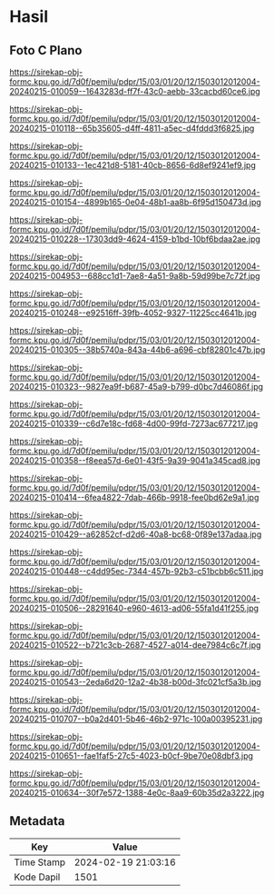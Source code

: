 # Hasil

## Foto C Plano

https://sirekap-obj-formc.kpu.go.id/7d0f/pemilu/pdpr/15/03/01/20/12/1503012012004-20240215-010059--1643283d-ff7f-43c0-aebb-33cacbd60ce6.jpg

https://sirekap-obj-formc.kpu.go.id/7d0f/pemilu/pdpr/15/03/01/20/12/1503012012004-20240215-010118--65b35605-d4ff-4811-a5ec-d4fddd3f6825.jpg

https://sirekap-obj-formc.kpu.go.id/7d0f/pemilu/pdpr/15/03/01/20/12/1503012012004-20240215-010133--1ec421d8-5181-40cb-8656-6d8ef9241ef9.jpg

https://sirekap-obj-formc.kpu.go.id/7d0f/pemilu/pdpr/15/03/01/20/12/1503012012004-20240215-010154--4899b165-0e04-48b1-aa8b-6f95d150473d.jpg

https://sirekap-obj-formc.kpu.go.id/7d0f/pemilu/pdpr/15/03/01/20/12/1503012012004-20240215-010228--17303dd9-4624-4159-b1bd-10bf6bdaa2ae.jpg

https://sirekap-obj-formc.kpu.go.id/7d0f/pemilu/pdpr/15/03/01/20/12/1503012012004-20240215-004953--688cc1d1-7ae8-4a51-9a8b-59d99be7c72f.jpg

https://sirekap-obj-formc.kpu.go.id/7d0f/pemilu/pdpr/15/03/01/20/12/1503012012004-20240215-010248--e92516ff-39fb-4052-9327-11225cc4641b.jpg

https://sirekap-obj-formc.kpu.go.id/7d0f/pemilu/pdpr/15/03/01/20/12/1503012012004-20240215-010305--38b5740a-843a-44b6-a696-cbf82801c47b.jpg

https://sirekap-obj-formc.kpu.go.id/7d0f/pemilu/pdpr/15/03/01/20/12/1503012012004-20240215-010323--9827ea9f-b687-45a9-b799-d0bc7d46086f.jpg

https://sirekap-obj-formc.kpu.go.id/7d0f/pemilu/pdpr/15/03/01/20/12/1503012012004-20240215-010339--c6d7e18c-fd68-4d00-99fd-7273ac677217.jpg

https://sirekap-obj-formc.kpu.go.id/7d0f/pemilu/pdpr/15/03/01/20/12/1503012012004-20240215-010358--f8eea57d-6e01-43f5-9a39-9041a345cad8.jpg

https://sirekap-obj-formc.kpu.go.id/7d0f/pemilu/pdpr/15/03/01/20/12/1503012012004-20240215-010414--6fea4822-7dab-466b-9918-fee0bd62e9a1.jpg

https://sirekap-obj-formc.kpu.go.id/7d0f/pemilu/pdpr/15/03/01/20/12/1503012012004-20240215-010429--a62852cf-d2d6-40a8-bc68-0f89e137adaa.jpg

https://sirekap-obj-formc.kpu.go.id/7d0f/pemilu/pdpr/15/03/01/20/12/1503012012004-20240215-010448--c4dd95ec-7344-457b-92b3-c51bcbb6c511.jpg

https://sirekap-obj-formc.kpu.go.id/7d0f/pemilu/pdpr/15/03/01/20/12/1503012012004-20240215-010506--28291640-e960-4613-ad06-55fa1d41f255.jpg

https://sirekap-obj-formc.kpu.go.id/7d0f/pemilu/pdpr/15/03/01/20/12/1503012012004-20240215-010522--b721c3cb-2687-4527-a014-dee7984c6c7f.jpg

https://sirekap-obj-formc.kpu.go.id/7d0f/pemilu/pdpr/15/03/01/20/12/1503012012004-20240215-010543--2eda6d20-12a2-4b38-b00d-3fc021cf5a3b.jpg

https://sirekap-obj-formc.kpu.go.id/7d0f/pemilu/pdpr/15/03/01/20/12/1503012012004-20240215-010707--b0a2d401-5b46-46b2-971c-100a00395231.jpg

https://sirekap-obj-formc.kpu.go.id/7d0f/pemilu/pdpr/15/03/01/20/12/1503012012004-20240215-010651--fae1faf5-27c5-4023-b0cf-9be70e08dbf3.jpg

https://sirekap-obj-formc.kpu.go.id/7d0f/pemilu/pdpr/15/03/01/20/12/1503012012004-20240215-010634--30f7e572-1388-4e0c-8aa9-60b35d2a3222.jpg


## Metadata

| Key        | Value               |
| ---------- | ------------------- |
| Time Stamp | 2024-02-19 21:03:16 |
| Kode Dapil | 1501                |



